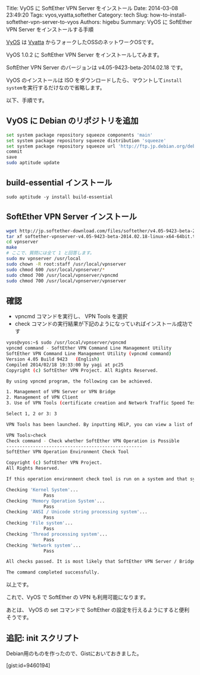 Title: VyOS に SoftEther VPN Server をインストール
Date: 2014-03-08 23:49:20
Tags: vyos,vyatta,softether
Category: tech
Slug: how-to-install-softether-vpn-server-to-vyos
Authors: higebu
Summary: VyOS に SoftEther VPN Server をインストールする手順

[VyOS][1] は [Vyatta][2] からフォークしたOSSのネットワークOSです。

VyOS 1.0.2 に SoftEther VPN Server をインストールしてみます。

SoftEther VPN Server のバージョンは v4.05-9423-beta-2014.02.18 です。

VyOS のインストールは ISO をダウンロードしたら、マウントして`install system`を実行するだけなので省略します。

以下、手順です。

VyOS に Debian のリポジトリを追加
---------------------------------

```bash
set system package repository squeeze components 'main'
set system package repository squeeze distribution 'squeeze'
set system package repository squeeze url 'http://ftp.jp.debian.org/debian/'
commit
save
sudo aptitude update
```

build-essential インストール
----------------------------

```
sudo aptitude -y install build-essential
```

SoftEther VPN Server インストール
---------------------------------

```bash
wget http://jp.softether-download.com/files/softether/v4.05-9423-beta-2014.02.18-tree/Linux/SoftEther%20VPN%20Server/64bit%20-%20Intel%20x64%20or%20AMD64/softether-vpnserver-v4.05-9423-beta-2014.02.18-linux-x64-64bit.tar.gz
tar xf softether-vpnserver-v4.05-9423-beta-2014.02.18-linux-x64-64bit.tar.gz
cd vpnserver
make
# ここで、質問には全て 1 と回答します。
sudo mv vpnserver /usr/local
sudo chown -R root:staff /usr/local/vpnserver
sudo chmod 600 /usr/local/vpnserver/*
sudo chmod 700 /usr/local/vpnserver/vpncmd
sudo chmod 700 /usr/local/vpnserver/vpnserver
```

確認
----

* vpncmd コマンドを実行し、 VPN Tools を選択
* check コマンドの実行結果が下記のようになっていればインストール成功です

```bash
vyos@vyos:~$ sudo /usr/local/vpnserver/vpncmd
vpncmd command - SoftEther VPN Command Line Management Utility
SoftEther VPN Command Line Management Utility (vpncmd command)
Version 4.05 Build 9423   (English)
Compiled 2014/02/18 19:33:00 by yagi at pc25
Copyright (c) SoftEther VPN Project. All Rights Reserved.

By using vpncmd program, the following can be achieved. 

1. Management of VPN Server or VPN Bridge 
2. Management of VPN Client
3. Use of VPN Tools (certificate creation and Network Traffic Speed Test Tool)

Select 1, 2 or 3: 3

VPN Tools has been launched. By inputting HELP, you can view a list of the commands that can be used.

VPN Tools>check
Check command - Check whether SoftEther VPN Operation is Possible
---------------------------------------------------
SoftEther VPN Operation Environment Check Tool

Copyright (c) SoftEther VPN Project.
All Rights Reserved.

If this operation environment check tool is run on a system and that system passes, it is most likely that SoftEther VPN software can operate on that system. This check may take a while. Please wait...

Checking 'Kernel System'... 
              Pass
Checking 'Memory Operation System'... 
              Pass
Checking 'ANSI / Unicode string processing system'... 
              Pass
Checking 'File system'... 
              Pass
Checking 'Thread processing system'... 
              Pass
Checking 'Network system'... 
              Pass

All checks passed. It is most likely that SoftEther VPN Server / Bridge can operate normally on this system.

The command completed successfully.
```

以上です。

これで、VyOS で SoftEther の VPN も利用可能になります。

あとは、 VyOS の set コマンドで SoftEther の設定を行えるようにすると便利そうです。

追記: init スクリプト
---------------------

Debian用のものを作ったので、Gistにおいておきました。

[gist:id=9460194]

 [1]: http://vyos.net/wiki/Main_Page
 [2]: https://ja.softether.org/
